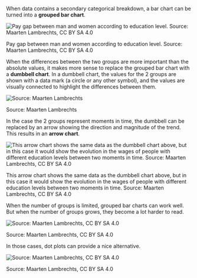 When data contains a secondary categorical breakdown, a bar chart can be turned into a **grouped bar chart**.

![Pay gap between man and women according to education level. Source: Maarten Lambrechts, CC BY SA 4.0](A%20deep%20dive%20into%20bar%20charts%20047791ead2e848bdb3d0afcd1bf2bd4a/grouped-bars2x.png)

Pay gap between man and women according to education level. Source: Maarten Lambrechts, CC BY SA 4.0

When the differences between the two groups are more important than the absolute values, it makes more sense to replace the grouped bar chart with a **dumbbell chart**. In a dumbbell chart, the values for the 2 groups are shown with a data mark (a circle or any other symbol), and the values are visually connected to highlight the differences between them.

![Source: Maarten Lambrechts](A%20deep%20dive%20into%20bar%20charts%20047791ead2e848bdb3d0afcd1bf2bd4a/dumbbell_12x.png)

Source: Maarten Lambrechts

In the case the 2 groups represent moments in time, the dumbbell can be replaced by an arrow showing the direction and magnitude of the trend. This results in an **arrow chart**.

![This arrow chart shows the same data as the dumbbell chart above, but in this case it would show the evolution in the wages of people with different education levels between two moments in time. Source: Maarten Lambrechts, CC BY SA 4.0](A%20deep%20dive%20into%20bar%20charts%20047791ead2e848bdb3d0afcd1bf2bd4a/arrow-chart2x.png)

This arrow chart shows the same data as the dumbbell chart above, but in this case it would show the evolution in the wages of people with different education levels between two moments in time. Source: Maarten Lambrechts, CC BY SA 4.0

When the number of groups is limited, grouped bar charts can work well. But when the number of groups grows, they become a lot harder to read.

![Source: Maarten Lambrechts, CC BY SA 4.0](A%20deep%20dive%20into%20bar%20charts%20047791ead2e848bdb3d0afcd1bf2bd4a/many-grouped-bars2x.png)

Source: Maarten Lambrechts, CC BY SA 4.0

In those cases, dot plots can provide a nice alternative.

![Source: Maarten Lambrechts, CC BY SA 4.0](A%20deep%20dive%20into%20bar%20charts%20047791ead2e848bdb3d0afcd1bf2bd4a/dot-plot2x.png)

Source: Maarten Lambrechts, CC BY SA 4.0